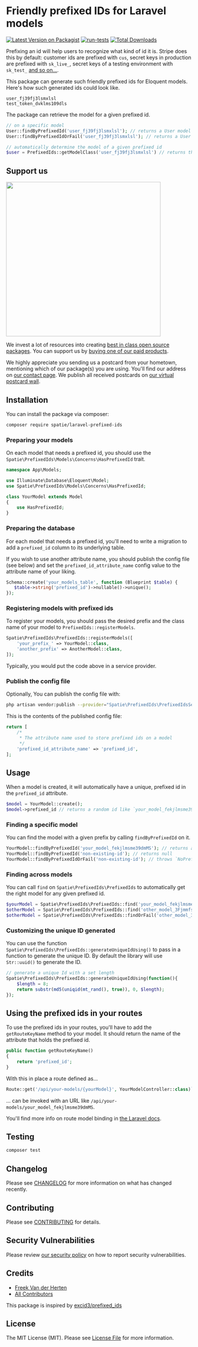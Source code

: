 # Friendly prefixed IDs for Laravel models

[![Latest Version on Packagist](https://img.shields.io/packagist/v/spatie/laravel-prefixed-ids.svg?style=flat-square)](https://packagist.org/packages/spatie/laravel-prefixed-ids)
[![run-tests](https://github.com/spatie/laravel-prefixed-ids/actions/workflows/run-tests.yml/badge.svg)](https://github.com/spatie/laravel-prefixed-ids/actions/workflows/run-tests.yml)
[![Total Downloads](https://img.shields.io/packagist/dt/spatie/laravel-prefixed-ids.svg?style=flat-square)](https://packagist.org/packages/spatie/laravel-prefixed-ids)

Prefixing an id will help users to recognize what kind of id it is. Stripe does this by default: customer ids are prefixed with `cus`, secret keys in production are prefixed with `sk_live_`, secret keys of a testing environment with `sk_test_` [and so on...](https://gist.github.com/fnky/76f533366f75cf75802c8052b577e2a5).

This package can generate such friendly prefixed ids for Eloquent models. Here's how such generated ids could look like.

```
user_fj39fj3lsmxlsl
test_token_dvklms109dls
```

The package can retrieve the model for a given prefixed id.

```php
// on a specific model
User::findByPrefixedId('user_fj39fj3lsmxlsl'); // returns a User model or `null`
User::findByPrefixedIdOrFail('user_fj39fj3lsmxlsl'); // returns a User model or throws `NoPrefixedModelFound`

// automatically determine the model of a given prefixed id
$user = PrefixedIds::getModelClass('user_fj39fj3lsmxlsl') // returns the right model for the id or `null`;
```

## Support us

[<img src="https://github-ads.s3.eu-central-1.amazonaws.com/laravel-prefixed-ids.jpg?t=1" width="419px" />](https://spatie.be/github-ad-click/laravel-prefixed-ids)

We invest a lot of resources into creating [best in class open source packages](https://spatie.be/open-source). You can support us by [buying one of our paid products](https://spatie.be/open-source/support-us).

We highly appreciate you sending us a postcard from your hometown, mentioning which of our package(s) you are using. You'll find our address on [our contact page](https://spatie.be/about-us). We publish all received postcards on [our virtual postcard wall](https://spatie.be/open-source/postcards).

## Installation

You can install the package via composer:

```bash
composer require spatie/laravel-prefixed-ids
```

### Preparing your models

On each model that needs a prefixed id, you should use the `Spatie\PrefixedIds\Models\Concerns\HasPrefixedId` trait.

```php
namespace App\Models;

use Illuminate\Database\Eloquent\Model;
use Spatie\PrefixedIds\Models\Concerns\HasPrefixedId;

class YourModel extends Model
{
    use HasPrefixedId;
}
```

### Preparing the database

For each model that needs a prefixed id, you'll need to write a migration to add a `prefixed_id` column to its underlying table.

If you wish to use another attribute name, you should publish the config file (see below) and set the `prefixed_id_attribute_name` config value to the attribute name of your liking.

```php
Schema::create('your_models_table', function (Blueprint $table) {
   $table->string('prefixed_id')->nullable()->unique();
});
```

### Registering models with prefixed ids

To register your models, you should pass the desired prefix and the class name of your model to `PrefixedIds::registerModels`.

```php
Spatie\PrefixedIds\PrefixedIds::registerModels([
    'your_prefix_' => YourModel::class,
    'another_prefix' => AnotherModel::class,
]);
```

Typically, you would put the code above in a service provider.

### Publish the config file

Optionally, You can publish the config file with:

```bash
php artisan vendor:publish --provider="Spatie\PrefixedIds\PrefixedIdsServiceProvider" --tag="prefixed-ids-config"
```

This is the contents of the published config file:

```php
return [
    /*
     * The attribute name used to store prefixed ids on a model
     */
    'prefixed_id_attribute_name' => 'prefixed_id',
];
```

## Usage

When a model is created, it will automatically have a unique, prefixed id in the `prefixed_id` attribute.

```php
$model = YourModel::create();
$model->prefixed_id // returns a random id like `your_model_fekjlmsme39dmMS`
```

### Finding a specific model

You can find the model with a given prefix by calling `findByPrefixedId` on it.

```php
YourModel::findByPrefixedId('your_model_fekjlmsme39dmMS'); // returns an instance of `YourModel`
YourModel::findByPrefixedId('non-existing-id'); // returns null
YourModel::findByPrefixedIdOrFail('non-existing-id'); // throws `NoPrefixedModelFound`
```

### Finding across models

You can call `find` on `Spatie\PrefixedIds\PrefixedIds` to automatically get the right model for any given prefixed id.

```php
$yourModel = Spatie\PrefixedIds\PrefixedIds::find('your_model_fekjlmsme39dmMS'); // returns an instance of `YourModel` or `null`
$otherModel = Spatie\PrefixedIds\PrefixedIds::find('other_model_3Fjmmfsmls'); // returns an instance of `OtherModel` or `null`
$otherModel = Spatie\PrefixedIds\PrefixedIds::findOrFail('other_model_3Fjmmfsmls'); // returns an instance of `OtherModel` or throws `NoPrefixedModelFound`
```

### Customizing the unique ID generated

You can use the function `Spatie\PrefixedIds\PrefixedIds::generateUniqueIdUsing()` to pass in a function to generate the unique ID.  By default the library will use `Str::uuid()` to generate the ID.

```php
// generate a unique Id with a set length
Spatie\PrefixedIds\PrefixedIds::generateUniqueIdUsing(function(){
    $length = 8;
    return substr(md5(uniqid(mt_rand(), true)), 0, $length);
});
```

## Using the prefixed ids in your routes

To use the prefixed ids in your routes, you'll have to add the `getRouteKeyName` method to your model. It should return the name of the attribute that holds the prefixed id.

```php
public function getRouteKeyName()
{
    return 'prefixed_id';
}
```

With this in place a route defined as...

```php
Route::get('/api/your-models/{yourModel}', YourModelController::class)`
```

... can be invoked with an URL like `/api/your-models/your_model_fekjlmsme39dmMS`.

You'll find more info on route model binding in [the Laravel docs](https://laravel.com/docs/master/routing#route-model-binding).

## Testing

```bash
composer test
```

## Changelog

Please see [CHANGELOG](CHANGELOG.md) for more information on what has changed recently.

## Contributing

Please see [CONTRIBUTING](https://github.com/spatie/.github/blob/main/CONTRIBUTING.md) for details.

## Security Vulnerabilities

Please review [our security policy](../../security/policy) on how to report security vulnerabilities.

## Credits

- [Freek Van der Herten](https://github.com/freekmurze)
- [All Contributors](../../contributors)

This package is inspired by [excid3/prefixed_ids](https://github.com/excid3/prefixed_ids)

## License

The MIT License (MIT). Please see [License File](LICENSE.md) for more information.
